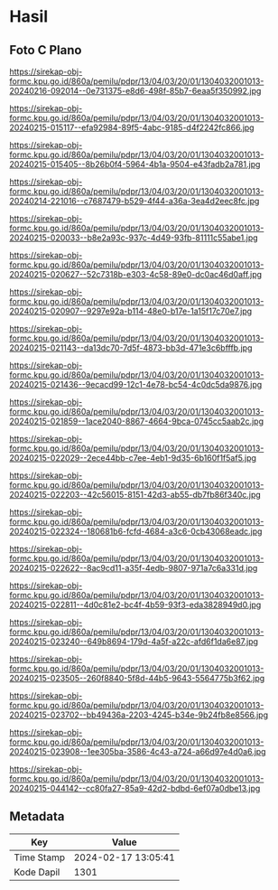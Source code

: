 # Hasil

## Foto C Plano

https://sirekap-obj-formc.kpu.go.id/860a/pemilu/pdpr/13/04/03/20/01/1304032001013-20240216-092014--0e731375-e8d6-498f-85b7-6eaa5f350992.jpg

https://sirekap-obj-formc.kpu.go.id/860a/pemilu/pdpr/13/04/03/20/01/1304032001013-20240215-015117--efa92984-89f5-4abc-9185-d4f2242fc866.jpg

https://sirekap-obj-formc.kpu.go.id/860a/pemilu/pdpr/13/04/03/20/01/1304032001013-20240215-015405--8b26b0f4-5964-4b1a-9504-e43fadb2a781.jpg

https://sirekap-obj-formc.kpu.go.id/860a/pemilu/pdpr/13/04/03/20/01/1304032001013-20240214-221016--c7687479-b529-4f44-a36a-3ea4d2eec8fc.jpg

https://sirekap-obj-formc.kpu.go.id/860a/pemilu/pdpr/13/04/03/20/01/1304032001013-20240215-020033--b8e2a93c-937c-4d49-93fb-81111c55abe1.jpg

https://sirekap-obj-formc.kpu.go.id/860a/pemilu/pdpr/13/04/03/20/01/1304032001013-20240215-020627--52c7318b-e303-4c58-89e0-dc0ac46d0aff.jpg

https://sirekap-obj-formc.kpu.go.id/860a/pemilu/pdpr/13/04/03/20/01/1304032001013-20240215-020907--9297e92a-b114-48e0-b17e-1a15f17c70e7.jpg

https://sirekap-obj-formc.kpu.go.id/860a/pemilu/pdpr/13/04/03/20/01/1304032001013-20240215-021143--da13dc70-7d5f-4873-bb3d-471e3c6bfffb.jpg

https://sirekap-obj-formc.kpu.go.id/860a/pemilu/pdpr/13/04/03/20/01/1304032001013-20240215-021436--9ecacd99-12c1-4e78-bc54-4c0dc5da9876.jpg

https://sirekap-obj-formc.kpu.go.id/860a/pemilu/pdpr/13/04/03/20/01/1304032001013-20240215-021859--1ace2040-8867-4664-9bca-0745cc5aab2c.jpg

https://sirekap-obj-formc.kpu.go.id/860a/pemilu/pdpr/13/04/03/20/01/1304032001013-20240215-022029--2ece44bb-c7ee-4eb1-9d35-6b160f1f5af5.jpg

https://sirekap-obj-formc.kpu.go.id/860a/pemilu/pdpr/13/04/03/20/01/1304032001013-20240215-022203--42c56015-8151-42d3-ab55-db7fb86f340c.jpg

https://sirekap-obj-formc.kpu.go.id/860a/pemilu/pdpr/13/04/03/20/01/1304032001013-20240215-022324--180681b6-fcfd-4684-a3c6-0cb43068eadc.jpg

https://sirekap-obj-formc.kpu.go.id/860a/pemilu/pdpr/13/04/03/20/01/1304032001013-20240215-022622--8ac9cd11-a35f-4edb-9807-971a7c6a331d.jpg

https://sirekap-obj-formc.kpu.go.id/860a/pemilu/pdpr/13/04/03/20/01/1304032001013-20240215-022811--4d0c81e2-bc4f-4b59-93f3-eda3828949d0.jpg

https://sirekap-obj-formc.kpu.go.id/860a/pemilu/pdpr/13/04/03/20/01/1304032001013-20240215-023240--649b8694-179d-4a5f-a22c-afd6f1da6e87.jpg

https://sirekap-obj-formc.kpu.go.id/860a/pemilu/pdpr/13/04/03/20/01/1304032001013-20240215-023505--260f8840-5f8d-44b5-9643-5564775b3f62.jpg

https://sirekap-obj-formc.kpu.go.id/860a/pemilu/pdpr/13/04/03/20/01/1304032001013-20240215-023702--bb49436a-2203-4245-b34e-9b24fb8e8566.jpg

https://sirekap-obj-formc.kpu.go.id/860a/pemilu/pdpr/13/04/03/20/01/1304032001013-20240215-023908--1ee305ba-3586-4c43-a724-a66d97e4d0a6.jpg

https://sirekap-obj-formc.kpu.go.id/860a/pemilu/pdpr/13/04/03/20/01/1304032001013-20240215-044142--cc80fa27-85a9-42d2-bdbd-6ef07a0dbe13.jpg


## Metadata

| Key        | Value               |
| ---------- | ------------------- |
| Time Stamp | 2024-02-17 13:05:41 |
| Kode Dapil | 1301                |



